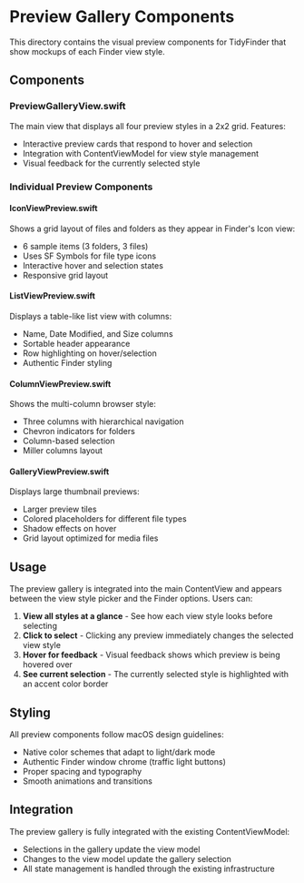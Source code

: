 # Preview Gallery Components

This directory contains the visual preview components for TidyFinder that show mockups of each Finder view style.

## Components

### PreviewGalleryView.swift
The main view that displays all four preview styles in a 2x2 grid. Features:
- Interactive preview cards that respond to hover and selection
- Integration with ContentViewModel for view style management
- Visual feedback for the currently selected style

### Individual Preview Components

#### IconViewPreview.swift
Shows a grid layout of files and folders as they appear in Finder's Icon view:
- 6 sample items (3 folders, 3 files)
- Uses SF Symbols for file type icons
- Interactive hover and selection states
- Responsive grid layout

#### ListViewPreview.swift
Displays a table-like list view with columns:
- Name, Date Modified, and Size columns
- Sortable header appearance
- Row highlighting on hover/selection
- Authentic Finder styling

#### ColumnViewPreview.swift
Shows the multi-column browser style:
- Three columns with hierarchical navigation
- Chevron indicators for folders
- Column-based selection
- Miller columns layout

#### GalleryViewPreview.swift
Displays large thumbnail previews:
- Larger preview tiles
- Colored placeholders for different file types
- Shadow effects on hover
- Grid layout optimized for media files

## Usage

The preview gallery is integrated into the main ContentView and appears between the view style picker and the Finder options. Users can:

1. **View all styles at a glance** - See how each view style looks before selecting
2. **Click to select** - Clicking any preview immediately changes the selected view style
3. **Hover for feedback** - Visual feedback shows which preview is being hovered over
4. **See current selection** - The currently selected style is highlighted with an accent color border

## Styling

All preview components follow macOS design guidelines:
- Native color schemes that adapt to light/dark mode
- Authentic Finder window chrome (traffic light buttons)
- Proper spacing and typography
- Smooth animations and transitions

## Integration

The preview gallery is fully integrated with the existing ContentViewModel:
- Selections in the gallery update the view model
- Changes to the view model update the gallery selection
- All state management is handled through the existing infrastructure